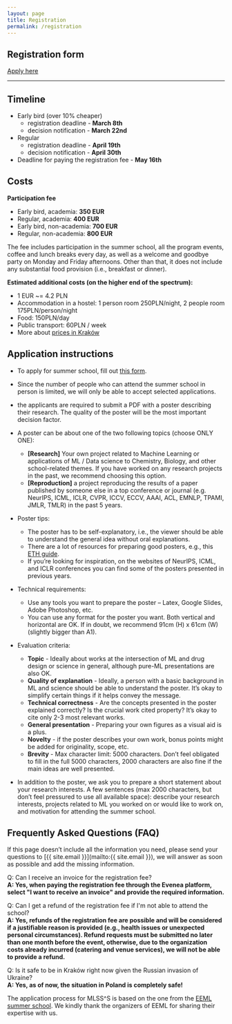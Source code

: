 ```yaml
---
layout: page
title: Registration
permalink: /registration
---
```





## Registration form

<a href="https://mlss-25-registration.paperform.co" class="btn btn-default btn-lg"><i class="fa-solid fa-table-list"></i> <span class="network-name">Apply here</span></a>






---

## Timeline 
* Early bird (over 10% cheaper) 
    * registration deadline - **March 8th**
    * decision notification - **March 22nd**
* Regular
    * registration deadline - **April 19th**
    * decision notification - **April 30th**
* Deadline for paying the registration fee - **May 16th**


## Costs

**Participation fee**
* Early bird, academia: **350 EUR**
* Regular, academia: **400 EUR**
* Early bird, non-academia: **700 EUR**
* Regular, non-academia: **800 EUR**

The fee includes participation in the summer school, all the program events, coffee and lunch breaks every day, as well as a welcome and goodbye party on Monday and Friday afternoons. Other than that, it does not include any substantial food provision (i.e., breakfast or dinner).

**Estimated additional costs (on the higher end of the spectrum):**
- 1 EUR ~= 4.2 PLN
- Accommodation in a hostel: 1 person room 250PLN/night, 2 people room 175PLN/person/night
- Food: 150PLN/day
- Public transport: 60PLN / week
- More about [prices in Kraków](https://www.numbeo.com/cost-of-living/in/Krakow-Cracow)


## Application instructions

* To apply for summer school, fill out [this form](https://mlss-25-registration.paperform.co).
* Since the number of people who can attend the summer school in person is limited, we will only be able to accept selected applications. 
* the applicants are required to submit a PDF with a poster describing their research. The quality of the poster will be the most important decision factor.
* A poster can be about one of the two following topics (choose ONLY ONE):
    * **[Research]** Your own project related to Machine Learning or applications of ML / Data science to Chemistry, Biology, and other school-related themes. If you have worked on any research projects in the past, we recommend choosing this option.
    * **[Reproduction]** a project reproducing the results of a paper published by someone else in a top conference or journal (e.g. NeurIPS, ICML, ICLR, CVPR, ICCV, ECCV, AAAI, ACL, EMNLP, TPAMI, JMLR, TMLR) in the past 5 years.
* Poster tips:
    * The poster has to be self-explanatory, i.e., the viewer should be able to understand the general idea without oral explanations.
    * There are a lot of resources for preparing good posters, e.g., this [ETH guide](https://ethz.ch/content/dam/ethz/special-interest/usys/ibp/soil-terrestrial-env-physics-dam/education/sientific_comm/2015/3-creating_scientific_poster_ethz_2015.pdf).
    * If you’re looking for inspiration, on the websites of NeurIPS, ICML, and ICLR conferences you can find some of the posters presented in previous years.
* Technical requirements:
    * Use any tools you want to prepare the poster – Latex, Google Slides, Adobe Photoshop, etc.
    * You can use any format for the poster you want. Both vertical and horizontal are OK. If in doubt, we recommend 91cm (H) x 61cm (W) (slightly bigger than A1).
* Evaluation criteria:
    * **Topic** - Ideally about works at the intersection of ML and drug design or science in general, although pure-ML presentations are also OK.
    * **Quality of explanation** - Ideally, a person with a basic background in ML and science should be able to understand the poster. It’s okay to simplify certain things if it helps convey the message.
    * **Technical correctness** - Are the concepts presented in the poster explained correctly? Is the crucial work cited property? It’s okay to cite only 2-3 most relevant works.
    * **General presentation** - Preparing your own figures as a visual aid is a plus.
    * **Novelty** - if the poster describes your own work, bonus points might be added for originality, scope, etc.
    * **Brevity** - Max character limit: 5000 characters. Don’t feel obligated to fill in the full 5000 characters, 2000 characters are also fine if the main ideas are well presented.

* In addition to the poster, we ask you to prepare a short statement about your research interests. A few sentences (max 2000 characters, but don’t feel pressured to use all available space): describe your research interests, projects related to ML you worked on or would like to work on, and motivation for attending the summer school.


## Frequently Asked Questions (FAQ)
If this page doesn’t include all the information you need, please send your questions to [{{ site.email }}](mailto:{{ site.email }}), we will answer as soon as possible and add the missing information.




Q: Can I receive an invoice for the registration fee?<br/>
**A: Yes, when paying the registration fee through the Evenea platform, select "I want to receive an invoice" and provide the required information.**


Q: Can I get a refund of the registration fee if I'm not able to attend the school?<br/>
**A: Yes, refunds of the registration fee are possible and will be considered if a justifiable reason is provided (e.g., health issues or unexpected personal circumstances). Refund requests must be submitted no later than one month before the event, otherwise, due to the organization costs already incurred (catering and venue services), we will not be able to provide a refund.**



Q: Is it safe to be in Kraków right now given the Russian invasion of Ukraine?<br/>
**A: Yes, as of now, the situation in Poland is completely safe!**


The application process for MLSS^S is based on the one from the [EEML summer school](https://eeml.eu). We kindly thank the organizers of EEML for sharing their expertise with us.



